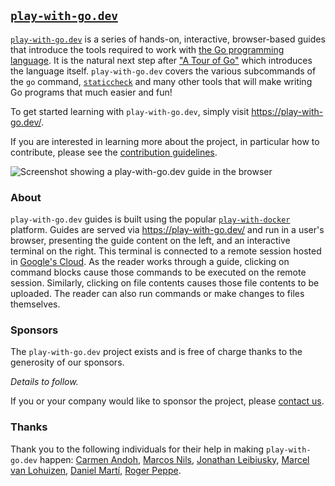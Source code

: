 ## [`play-with-go.dev`](https://play-with-go.dev/)

[`play-with-go.dev`](https://play-with-go.dev/) is a series of hands-on, interactive, browser-based guides that
introduce the tools required to work with [the Go programming language](https://golang.org/). It is the natural next
step after ["A Tour of Go"](https://tour.golang.org/welcome/1) which introduces the language itself. `play-with-go.dev`
covers the various subcommands of the `go` command, [`staticcheck`](https://staticcheck.io/) and many other tools that
will make writing Go programs that much easier and fun!

To get started learning with `play-with-go.dev`, simply visit https://play-with-go.dev/.

If you are interested in learning more about the project, in particular how to contribute, please see the [contribution
guidelines](CONTRIBUTING.md).

![Screenshot showing a play-with-go.dev guide in the browser](images/screenshot.png "Screenshot showing a
play-with-go.dev guide in the browser")

### About

`play-with-go.dev` guides is built using the popular
[`play-with-docker`](https://github.com/play-with-docker/play-with-docker) platform. Guides are served via
https://play-with-go.dev/ and run in a user's browser, presenting the guide content on the left, and an interactive
terminal on the right. This terminal is connected to a remote session hosted in [Google's
Cloud](https://cloud.google.com/). As the reader works through a guide, clicking on command blocks cause those commands
to be executed on the remote session. Similarly, clicking on file contents causes those file contents to be uploaded.
The reader can also run commands or make changes to files themselves.

### Sponsors

The `play-with-go.dev` project exists and is free of charge thanks to the generosity of our sponsors.

_Details to follow._

If you or your company would like to sponsor the project, please [contact us](mailto:sponsor@play-with-go.dev).

### Thanks

Thank you to the following individuals for their help in making `play-with-go.dev` happen: [Carmen
Andoh](https://twitter.com/carmatrocity), [Marcos Nils](https://twitter.com/marcosnils), [Jonathan
Leibiusky](https://twitter.com/xetorthio), [Marcel van Lohuizen](https://twitter.com/mpvl_), [Daniel
Martí](https://twitter.com/mvdan_), [Roger Peppe](https://twitter.com/rogpeppe).

